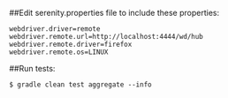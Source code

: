 ##Edit serenity.properties file to include these properties:
```
webdriver.driver=remote
webdriver.remote.url=http://localhost:4444/wd/hub
webdriver.remote.driver=firefox
webdriver.remote.os=LINUX
```
##Run tests:
```
$ gradle clean test aggregate --info
```
